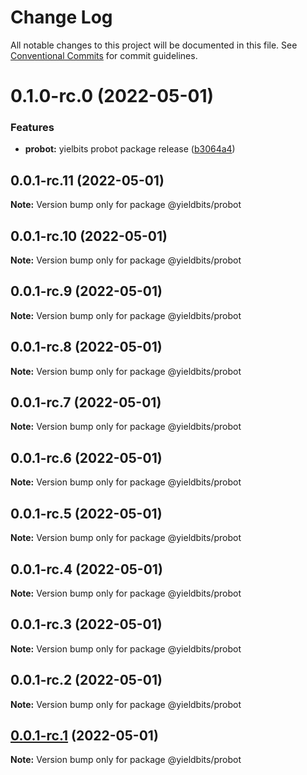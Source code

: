 # Change Log

All notable changes to this project will be documented in this file.
See [Conventional Commits](https://conventionalcommits.org) for commit guidelines.

# 0.1.0-rc.0 (2022-05-01)


### Features

* **probot:** yielbits probot package release ([b3064a4](https://github.com/yieldbits/nestjs/commit/b3064a44d336177d8c226e7df3c357193b1de930))





## 0.0.1-rc.11 (2022-05-01)

**Note:** Version bump only for package @yieldbits/probot





## 0.0.1-rc.10 (2022-05-01)

**Note:** Version bump only for package @yieldbits/probot





## 0.0.1-rc.9 (2022-05-01)

**Note:** Version bump only for package @yieldbits/probot





## 0.0.1-rc.8 (2022-05-01)

**Note:** Version bump only for package @yieldbits/probot





## 0.0.1-rc.7 (2022-05-01)

**Note:** Version bump only for package @yieldbits/probot





## 0.0.1-rc.6 (2022-05-01)

**Note:** Version bump only for package @yieldbits/probot





## 0.0.1-rc.5 (2022-05-01)

**Note:** Version bump only for package @yieldbits/probot





## 0.0.1-rc.4 (2022-05-01)

**Note:** Version bump only for package @yieldbits/probot





## 0.0.1-rc.3 (2022-05-01)

**Note:** Version bump only for package @yieldbits/probot





## 0.0.1-rc.2 (2022-05-01)

**Note:** Version bump only for package @yieldbits/probot





## [0.0.1-rc.1](https://github.com/yieldbits/nestjs/compare/@yieldbits/probot@0.0.1-rc.0...@yieldbits/probot@0.0.1-rc.1) (2022-05-01)

**Note:** Version bump only for package @yieldbits/probot

